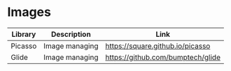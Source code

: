 # Images

| Library | Description | Link |
| --- | --- | --- |
| Picasso | Image managing | https://square.github.io/picasso |
| Glide | Image managing | https://github.com/bumptech/glide |
